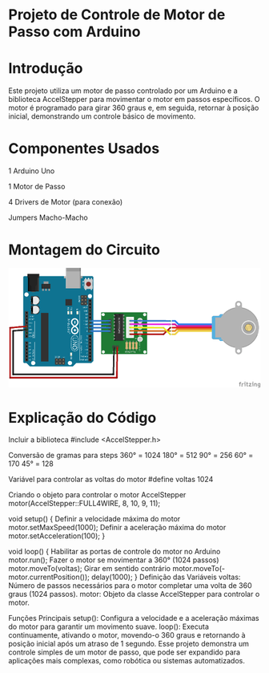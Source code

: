 # Projeto de Controle de Motor de Passo com Arduino

# Introdução

Este projeto utiliza um motor de passo controlado por um Arduino e a biblioteca
AccelStepper para movimentar o motor em passos específicos. O motor é programado 
para girar 360 graus e, em seguida, retornar à posição inicial, demonstrando um 
controle básico de movimento.

# Componentes Usados

1 Arduino Uno

1 Motor de Passo

4 Drivers de Motor (para conexão)

Jumpers Macho-Macho

# Montagem do Circuito
![Imagem do Circuito](Motor_passo_arduino.png)

# Explicação do Código

 Incluir a biblioteca
#include <AccelStepper.h>

 Conversão de gramas para steps
 360° = 1024
 180° = 512
 90° = 256
 60° = 170
 45° = 128

 Variável para controlar as voltas do motor
#define voltas 1024

Criando o objeto para controlar o motor
AccelStepper motor(AccelStepper::FULL4WIRE, 8, 10, 9, 11);

void setup() {
     Definir a velocidade máxima do motor
    motor.setMaxSpeed(1000);
     Definir a aceleração máxima do motor
    motor.setAcceleration(100);
}

void loop() {
     Habilitar as portas de controle do motor no Arduino
    motor.run();
     Fazer o motor se movimentar a 360° (1024 passos)
    motor.moveTo(voltas);
     Girar em sentido contrário
    motor.moveTo(-motor.currentPosition());
    delay(1000);
}
Definição das Variáveis
voltas: Número de passos necessários para o motor completar uma volta de 360 graus (1024 passos).
motor: Objeto da classe AccelStepper para controlar o motor.

Funções Principais
setup(): Configura a velocidade e a aceleração máximas do motor para garantir um movimento suave.
loop(): Executa continuamente, ativando o motor, movendo-o 360 graus e retornando à posição inicial após um atraso de 1 segundo.
Esse projeto demonstra um controle simples de um motor de passo, que pode ser expandido para aplicações mais complexas, como robótica ou sistemas automatizados.



